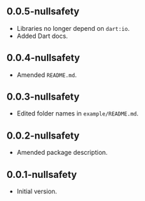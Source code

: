 ## 0.0.5-nullsafety

- Libraries no longer depend on `dart:io`.
- Added Dart docs.


## 0.0.4-nullsafety

- Amended `README.md`.

## 0.0.3-nullsafety

- Edited folder names in `example/README.md`.

## 0.0.2-nullsafety

- Amended package description.

## 0.0.1-nullsafety

- Initial version.
